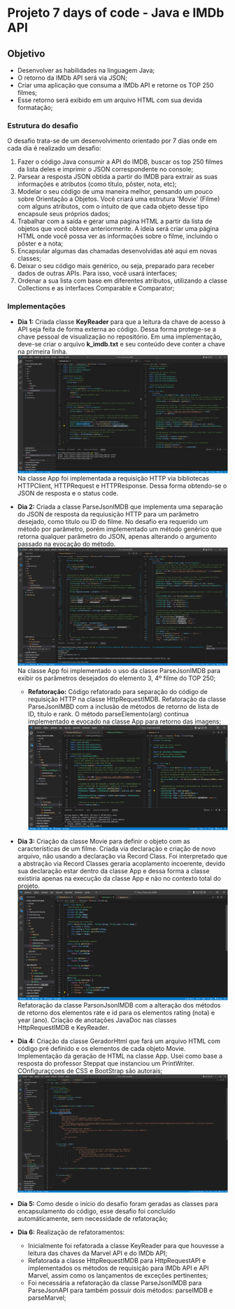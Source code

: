 # **Projeto 7 days of code - Java e IMDb API**

## Objetivo

- Desenvolver as habilidades na linguagem Java;
- O retorno da IMDb API será via JSON;
- Criar uma aplicação que consuma a IMDb API e retorne os TOP 250 filmes;
- Esse retorno será exibido em um arquivo HTML com sua devida formatação;

### Estrutura do desafio

O desafio trata-se de um desenvolvimento orientado por 7 dias onde em cada dia é realizado um desafio:

1. Fazer o código Java consumir a API do IMDB, buscar os top 250 filmes da lista deles e imprimir o JSON correspondente no console;
2. Parsear a resposta JSON obtida a partir do IMDB para extrair as suas informações e atributos (como título, pôster, nota, etc);
3. Modelar o seu código de uma maneira melhor, pensando um pouco sobre Orientação a Objetos. Você criará uma estrutura 'Movie' (Filme) com alguns atributos, com o intuito de que cada objeto desse tipo encapsule seus próprios dados;
4. Trabalhar com a saída e gerar uma página HTML a partir da lista de objetos que você obteve anteriormente. A ideia será criar uma página HTML onde você possa ver as informações sobre o filme, incluindo o pôster e a nota;
5. Encapsular algumas das chamadas desenvolvidas até aqui em novas classes;
6. Deixar o seu código mais genérico, ou seja, preparado para receber dados de outras APIs. Para isso, você usará interfaces;
7. Ordenar a sua lista com base em diferentes atributos, utilizando a classe Collections e as interfaces Comparable e Comparator;

### Implementações

- **Dia 1:** Criada classe **KeyReader** para que a leitura da chave de acesso à API seja feita de forma externa ao código. Dessa forma protege-se a chave pessoal de visualização no repositório. Em uma implementação, deve-se criar o arquivo **k_imdb.txt** e seu conteúdo deve conter a chave na primeira linha.
![imagem_keyreader](./img/keyreader.png)
Na classe App foi implementada a requisição HTTP via bibliotecas HTTPClient, HTTPRequest e HTTPResponse. Dessa forma obtendo-se o JSON de resposta e o status code.

- **Dia 2:** Criada a classe ParseJsonIMDB que implementa uma separação do JSON de resposta da requiusição HTTP para um parâmetro desejado, como título ou ID do filme. No desafio era requerido um método por parâmetro, porém implementado um método genérico que retorna qualquer parâmetro do JSON, apenas alterando o argumento passado na evocação do método.
![imagem_parsejasonimdb](./img/parsejasonimdb.png)
Na classe App foi implementado o uso da classe ParseJsonIMDB para exibir os parâmetros desejados do elemento 3, 4º filme do TOP 250;
  - **Refatoração:** Código refatorado para separação do código de requisição HTTP na classe HttpRequestIMDB. Refatoração da classe ParseJsonIMBD com a inclusão de métodos de retorno de lista de ID, titulo e rank. O método parseElemento(arg) continua implementado e evocado na classe App para retorno das imagens;
  ![imagem_httprequestimdb](./img/httprequestimdb.png)

- **Dia 3:** Criação da classe Movie para definir o objeto com as características de um filme. Criada via declaração e criação de novo arquivo, não usando a declaração via Record Class. Foi interpretado que a abstração via Record Classes geraria acoplamento incoerente, devido sua declaração estar dentro da classe App e dessa forma a classe existiria apenas na execução da classe App e não no contexto total do projeto.
![imagem_movie](./img/movie.png)
Refatoração da classe ParsonJsonIMDB com a alteração dos métodos de retorno dos elementos rate e id para os elementos rating (nota) e year (ano). Criação de anotações JavaDoc nas classes HttpRequestIMDB e KeyReader.

- **Dia 4:** Criação da classe GeradorHtml que fará um arquivo HTML com código pré definido e os elementos de cada objeto Movie. Implementação da geração de HTML na classe App. Usei como base a resposta do professor Steppat que instanciou um PrintWriter. COnfiguraççoes de CSS e BootStrap são autorais;
![imagem_geradorhtml](./img/geradorhtml.png)

- **Dia 5:** Como desde o início do desafio foram geradas as classes para encapsulamento do código, esse desafio foi concluído automáticamente, sem necessidade de refatoração;

- **Dia 6:** Realização de refatoramentos:
  - Inicialmente foi refatorada a classe KeyReader para que houvesse a leitura das chaves da Marvel API e do IMDb API;
  - Refatorada a classe HttpRequestIMDB para HttpRequestAPI e implementados os métodos de requisição para IMDb API e API Marvel, assim como os lançamentos de exceções pertinentes;
  - Foi necessária a refatoração da classe ParseJsonIMDB para ParseJsonAPI para também possuir dois métodos: parseIMDB e parseMarvel;
